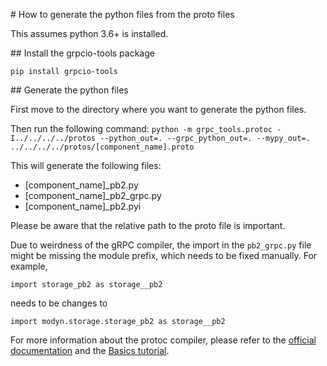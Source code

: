 # How to generate the python files from the proto files

This assumes python 3.6+ is installed.

## Install the grpcio-tools package

`pip install grpcio-tools`

## Generate the python files

First move to the directory where you want to generate the python files.

Then run the following command:
`python -m grpc_tools.protoc -I../../../../protos --python_out=. --grpc_python_out=. --mypy_out=. ../../../../protos/[component_name].proto`

This will generate the following files:
- [component_name]_pb2.py
- [component_name]_pb2_grpc.py
- [component_name]_pb2.pyi

Please be aware that the relative path to the proto file is important.

Due to weirdness of the gRPC compiler, the import in the `pb2_grpc.py` file might be missing the module prefix, which needs to be fixed manually. For example, 
```
import storage_pb2 as storage__pb2
````
needs to be changes to 
```
import modyn.storage.storage_pb2 as storage__pb2
```


For more information about the protoc compiler, please refer to the [official documentation](https://grpc.io/docs/protoc-installation/) and the [Basics tutorial](https://grpc.io/docs/languages/python/basics/).